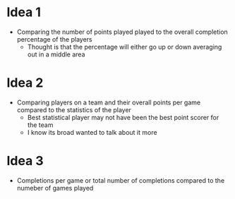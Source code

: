 # Idea 1
- Comparing the number of points played played to the overall completion percentage of the players
    - Thought is that the percentage will either go up or down averaging out in a middle area

# Idea 2
- Comparing players on a team and their overall points per game compared to the statistics of the player
    - Best statistical player may not have been the best point scorer for the team
    - I know its broad wanted to talk about it more

# Idea 3
- Completions per game or total number of completions compared to the numeber of games played